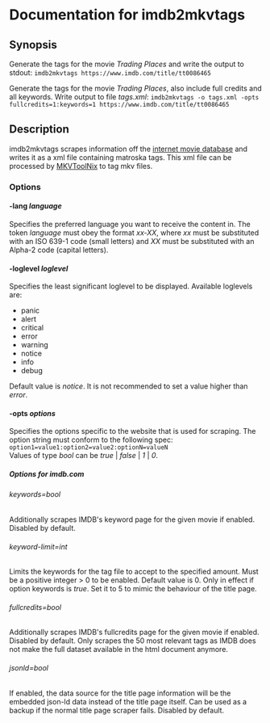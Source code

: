 # Documentation for imdb2mkvtags

## Synopsis

Generate the tags for the movie *Trading Places* and write the output to stdout: `imdb2mkvtags https://www.imdb.com/title/tt0086465`

Generate the tags for the movie *Trading Places*, also include full credits and all keywords. Write output to file *tags.xml*: `imdb2mkvtags -o tags.xml -opts fullcredits=1:keywords=1 https://www.imdb.com/title/tt0086465`

## Description

imdb2mkvtags scrapes information off the [internet movie database](<https://www.imdb.com/>) and writes it as a xml file containing matroska tags. This xml file can be processed by [MKVToolNix](<https://mkvtoolnix.download/>)	to tag mkv files.

### Options

#### \-lang *language*

Specifies the preferred language you want to receive the content in. The token *language* must obey the format	*xx-XX*, where *xx* must be substituted with an ISO 639-1 code (small letters) and *XX* must be substituted	with an Alpha-2 code (capital letters).

#### \-loglevel *loglevel*

Specifies the least significant loglevel to be displayed. Available loglevels are:

- panic
- alert
- critical
- error
- warning
- notice
- info
- debug

Default value is *notice*. It is not recommended to set a value higher than *error*.

#### \-opts *options*

Specifies the options specific to the website that is used for scraping. The option string must conform to the following spec: `option1=value1:option2=value2:optionN=valueN`  
Values of type *bool* can be *true* | *false* | *1* | *0*.

##### Options for imdb.com

###### keywords=*bool*

Additionally scrapes IMDB's keyword page for the given movie if enabled. Disabled by default.

###### keyword-limit=*int*

Limits the keywords for the tag file to accept to the specified amount. Must be a positive integer > 0 to be enabled. Default value is 0.
Only in effect if option keywords is *true*. Set it to 5 to mimic the behaviour of the title page.

###### fullcredits=*bool*

Additionally scrapes IMDB's fullcredits page for the given movie if enabled. Disabled by default. Only scrapes the 50 most relevant tags as IMDB does not make the full dataset available in the html document anymore.

###### jsonld=*bool*

If enabled, the data source for the title page information will be the embedded json-ld data instead of the title page itself.	Can be used as a backup if the normal title page scraper fails. Disabled by default.


